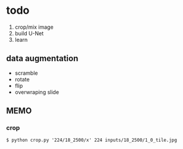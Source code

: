 # todo

1. crop/mix image
1. build U-Net
1. learn

## data augmentation

- scramble
- rotate
- flip
- overwraping slide

## MEMO

### crop

```
$ python crop.py '224/18_2500/x' 224 inputs/18_2500/1_0_tile.jpg
```
